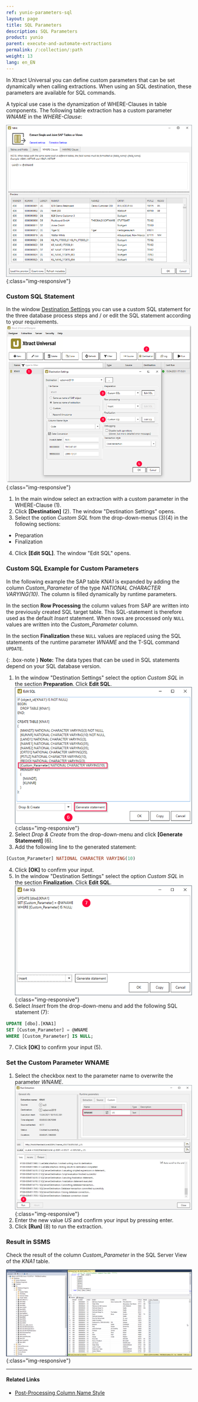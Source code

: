 ```yaml
---
ref: yunio-parameters-sql
layout: page
title: SQL Parameters
description: SQL Parameters
product: yunio
parent: execute-and-automate-extractions
permalink: /:collection/:path
weight: 13
lang: en_EN
---
```


In Xtract Universal you can define custom parameters that can be set dynamically when calling extractions.
When using an SQL destination, these parameters are available for SQL commands. 

A typical use case is the dynamization of WHERE-Clauses in table components.
The following table extraction has a custom parameter *WNAME* in the *WHERE-Clause*:

![xu-customerparam-where](/img/content/xu/automation/where_condition_custom_parameter.png){:class="img-responsive"}

### Custom SQL Statement

In the window [Destination Settings](../destinations/microsoft-sql-server/sql-server-settings#opening-the-destination-settings) you can use a custom SQL statement for the three database process steps and / or edit the SQL statement according to your requirements. 
![Destination-Settings](/img/content/xu/automation/destination_settings_runtime_parameter.png){:class="img-responsive"}

1. In the main window select an extraction with a custom parameter in the WHERE-Clause (1).
2. Click **[Destination]** (2). The window "Destination Settings" opens.
3. Select the option *Custom SQL* from the drop-down-menus (3)(4) in the following sections:
- Preparation 
- Finalization
4. Click **[Edit SQL]**. The window "Edit SQL" opens.

### Custom SQL Example for Custom Parameters
In the following example the SAP table *KNA1* is expanded by adding the column *Custom_Parameter* of the type *NATIONAL CHARACTER VARYING(10)*.
The column is filled dynamically by runtime parameters.

In the section **Row Processing** the column values from SAP are written into the previously created SQL target table.
This SQL-statement is therefore used as the default *Insert* statement.
When rows are processed only `NULL` values are written into the *Custom_Parameter* column.

In the section **Finalization** these `NULL` values are replaced using the SQL statements of the runtime parameter *WNAME* and the T-SQL command `UPDATE`.

{: .box-note }
**Note:** The data types that can be used in SQL statements depend on your SQL database version.

1. In the window "Destination Settings" select the option *Custom SQL* in the section **Preparation**. Click **Edit SQL**.
![Custom-SQL_Prep](/img/content/xu/automation/custom_sql_preparation_statement_runtime_parameter.png){:class="img-responsive"}
2. Select *Drop & Create* from the drop-down-menu and click **[Generate Statement]** (6). 
3. Add the following line to the generated statement:
```sql
[Custom_Parameter] NATIONAL CHARACTER VARYING(10)
```
4. Click **[OK]** to confirm your input. 
5. In the window "Destination Settings" select the option *Custom SQL* in the section **Finalization**. Click **Edit SQL**.
![Custom-SQL_Final](/img/content/xu/automation/custom_sql_finalization_statement_custom_parameter.png){:class="img-responsive"}
6. Select *Insert* from the drop-down-menu and add the following SQL statement (7):
```sql
UPDATE [dbo].[KNA1] 
SET [Custom_Parameter] = @WNAME 
WHERE [Custom_Parameter] IS NULL; 
```
7. Click **[OK]** to confirm your input (5). 

### Set the Custom Parameter WNAME

1. Select the checkbox next to the parameter name to overwrite the parameter *WNAME*.
![Custom parameters](/img/content/xu/automation/runtime_parameter_wname.png){:class="img-responsive"}
2. Enter the new value *US* and confirm your input by pressing enter.
3. Click **[Run]** (8) to run the extraction.

### Result in SSMS

Check the result of the column *Custom_Parameter* in the SQL Server View of the *KNA1* table.

![Custom_SQL_SQL_Server_Ausgabe](/img/content/xu/automation/sql_server_ansicht_extraction_date_spalte_custom_parameter.png){:class="img-responsive"}


***********
#### Related Links
- [Post-Processing Column Name Style](https://kb.theobald-software.com/xtract-universal/adjust-column-name-style)
